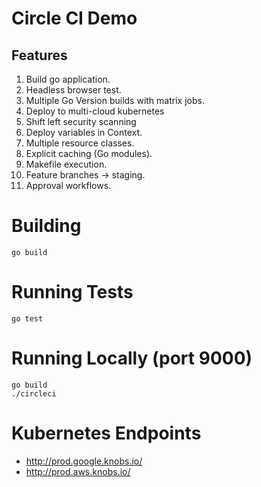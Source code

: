 # Circle CI Demo

## Features
 1. Build go application.
 2. Headless browser test.
 3. Multiple Go Version builds with matrix jobs.
 4. Deploy to multi-cloud kubernetes
 5. Shift left security scanning
 6. Deploy variables in Context.
 7. Multiple resource classes.
 8. Explicit caching (Go modules).
 9. Makefile execution.
 10. Feature branches -> staging.
 11. Approval workflows.

# Building

```
go build
```

# Running Tests

```
go test
```

# Running Locally (port 9000)

```
go build
./circleci
```

# Kubernetes Endpoints

 * http://prod.google.knobs.io/
 * http://prod.aws.knobs.io/

